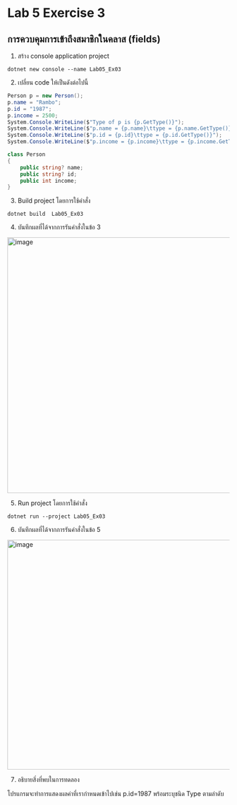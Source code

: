 # Lab 5 Exercise 3

## การควบคุมการเข้าถึงสมาชิกในคลาส (fields)


1. สร้าง console application project

```
dotnet new console --name Lab05_Ex03
```
2. เปลี่ยน code ให้เป็นดังต่อไปนี้

```cs
Person p = new Person();
p.name = "Rambo";
p.id = "1987";
p.income = 2500;
System.Console.WriteLine($"Type of p is {p.GetType()}");
System.Console.WriteLine($"p.name = {p.name}\ttype = {p.name.GetType()}");
System.Console.WriteLine($"p.id = {p.id}\ttype = {p.id.GetType()}");
System.Console.WriteLine($"p.income = {p.income}\ttype = {p.income.GetType()}");

class Person
{
    public string? name;
    public string? id;
    public int income;
}
```

3. Build project โดยการใช้คำสั่ง

```
dotnet build  Lab05_Ex03
```

4. บันทึกผลที่ได้จากการรันคำสั่งในข้อ 3

<img width="580" alt="image" src="https://github.com/chatladawongkanyon/03376836-OOP-2566-Lab-05/assets/144195963/706af099-c43d-4619-b5e8-0ef897148cd9">

5. Run project โดยการใช้คำสั่ง

```
dotnet run --project Lab05_Ex03
```

6. บันทึกผลที่ได้จากการรันคำสั่งในข้อ 5

<img width="521" alt="image" src="https://github.com/chatladawongkanyon/03376836-OOP-2566-Lab-05/assets/144195963/4dbda0f0-91ce-4920-8023-ad2f6dec9fe7">


7. อธิบายสิ่งที่พบในการทดลอง

โปรแกรมจะทำการแสดงผลค่าที่เรากำหนดเข้าไปเช่น p.id=1987 พร้อมระบุชนิด Type ตามลำดับ
